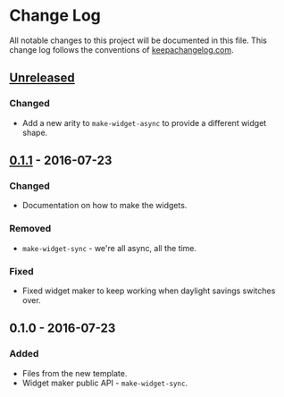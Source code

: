 # Change Log
All notable changes to this project will be documented in this file. This change log follows the conventions of [keepachangelog.com](http://keepachangelog.com/).

## [Unreleased]
### Changed
- Add a new arity to `make-widget-async` to provide a different widget shape.

## [0.1.1] - 2016-07-23
### Changed
- Documentation on how to make the widgets.

### Removed
- `make-widget-sync` - we're all async, all the time.

### Fixed
- Fixed widget maker to keep working when daylight savings switches over.

## 0.1.0 - 2016-07-23
### Added
- Files from the new template.
- Widget maker public API - `make-widget-sync`.

[Unreleased]: https://github.com/your-name/dom-operations/compare/0.1.1...HEAD
[0.1.1]: https://github.com/your-name/dom-operations/compare/0.1.0...0.1.1
